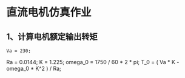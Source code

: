 直流电机仿真作业
=
1、计算电机额定输出转矩
-
    Va = 230;
Ra = 0.0144;
K = 1.225;
omega_0 = 1750 / 60 * 2 * pi;
T_0 = ( Va * K - omega_0 * K^2 ) / Ra;
